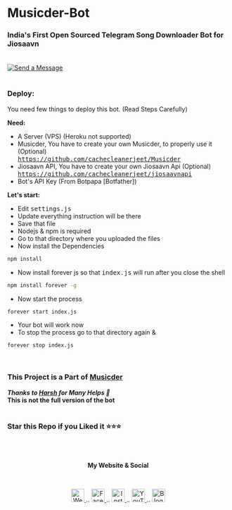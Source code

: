 # Musicder-Bot
### India's First Open Sourced Telegram Song Downloader Bot for Jiosaavn<br><br>
[![Send a Message](https://img.shields.io/badge/Send--a--Message-blue?logo=copy&style=for-the-badge "Send a Message")](https://t.me/musicder_bot "Send a Message")<br><br>
### Deploy:<br>

You need few things to deploy this bot. (Read Steps Carefully)<br>

**Need:**
- A Server (VPS) (Heroku not supported)
- Musicder, You have to create your own Musicder, to properly use it (Optional)<br>
<tt>https://github.com/cachecleanerjeet/Musicder</tt>
- Jiosaavn API, You have to create your own Jiosaavn Api (Optional)<br>
<tt>https://github.com/cachecleanerjeet/jiosaavnapi</tt>
- Bot's API Key (From Botpapa [Botfather])

**Let's start:**
- Edit <tt>settings.js</tt>
- Update everything instruction will be there
- Save that file
- Nodejs & npm is required
- Go to that directory where you uploaded the files
- Now install the Dependencies

```bash
npm install
```

- Now install forever js so that <tt>index.js</tt> will run after you close the shell

```bash
npm install forever -g
```
- Now start the process

```bash
forever start index.js
```
- Your bot will work now
- To stop the process go to that directory again & 

```bash
forever stop index.js
```
<br>

### This Project is a Part of [Musicder](https://github.com/cachecleanerjeet/Musicder "Musicder")

***Thanks to [Harsh](https://github.com/Harsh-br0 "Harsh") for Many Helps 🙏*** <br>
**This is not the full version of the bot**<br><br>

### Star this Repo if you Liked it ⭐⭐⭐

<br><br>
<p align="center"> <b>My Website & Social</b></p>
<br>
<p align="center">
 
 <a href="https://tu.hin.life">
    <img alt="Website" width="30px" src="https://firebasestorage.googleapis.com/v0/b/webtuhin.appspot.com/o/githubstatic%2Fwebsite.svg?alt=media&token=5c3ea7e0-d4f7-4566-b78a-bdee6c65f03e" />
  </a>  
..
<a href="https://fb.me/jeeetpaul">
    <img alt="Facebook" width="30px" src="https://cdn.jsdelivr.net/npm/simple-icons@3.2.0/icons/facebook.svg" />
  </a>  
..
  <a href="https://www.instagram.com/jeeetpaul">
    <img alt="Instagram" width="30px" src="https://cdn.jsdelivr.net/npm/simple-icons@3.2.0/icons/instagram.svg" />
  </a>
..
  <a href="https://www.youtube.com/channel/UCa4FMtLpYcOBtjKOZgzTFNA">
    <img alt="YouTube" width="30px" src="https://cdn.jsdelivr.net/npm/simple-icons@3.2.0/icons/youtube.svg" />
  </a>
..
  <a href="https://blog.iamtuhin.ga">
    <img alt="Blogger" width="30px" src="https://cdn.jsdelivr.net/npm/simple-icons@3.2.0/icons/blogger.svg" />
  </a>
  
</p>
